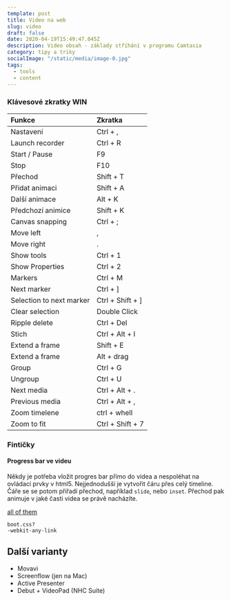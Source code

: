 ```yaml
---
template: post
title: Video na web
slug: video
draft: false
date: 2020-04-19T15:49:47.045Z
description: Video obsah - základy stříhání v programu Camtasia
category: tipy a triky
socialImage: "/static/media/image-0.jpg"
tags:
  - tools
  - content
---
```

### Klávesové zkratky WIN

Funkce | Zkratka
:--- | :---
Nastavení | Ctrl + ,
Launch recorder | Ctrl + R
Start / Pause | F9
Stop | F10
Přechod | Shift + T
Přidat animaci | Shift + A
Další animace  | Alt + K
Předchozí animice | Shift + K
Canvas snapping | Ctrl + ;
Move left | ,
Move right | .
Show tools | Ctrl + 1
Show Properties | Ctrl + 2
Markers | Ctrl + M
Next marker | Ctrl + ]
Selection to next marker| Ctrl + Shift + ]
Clear selection | Double Click
Ripple delete | Ctrl + Del
Stich | Ctrl + Alt + I
Extend a frame | Shift + E
Extend a frame | Alt + drag
Group | Ctrl + G
Ungroup | Ctrl + U
Next media | Ctrl + Alt + .
Previous media | Ctrl + Alt + ,
Zoom timelene | ctrl + whell
Zoom to fit | Ctrl + Shift + 7

### Fintičky
#### Progress bar ve videu
Někdy je potřeba vložit progres bar přímo do videa a nespoléhat na ovládací prvky v html5.
Nejjednodušší je vytvořit čáru přes celý timeline. Čáře se se potom přiřadí přechod, například `slide`, nebo `inset`. Přechod pak animuje v jaké časti videa se právě nacházíte. 
  

[all of them](https://support.techsmith.com/hc/en-us/articles/360023977031-Camtasia-2019-Shortcuts)

`boot.css?`  
`-webkit-any-link`

## Další varianty
* Movavi
* Screenflow (jen na Mac)
* Active Presenter
* Debut + VideoPad (NHC Suite)
